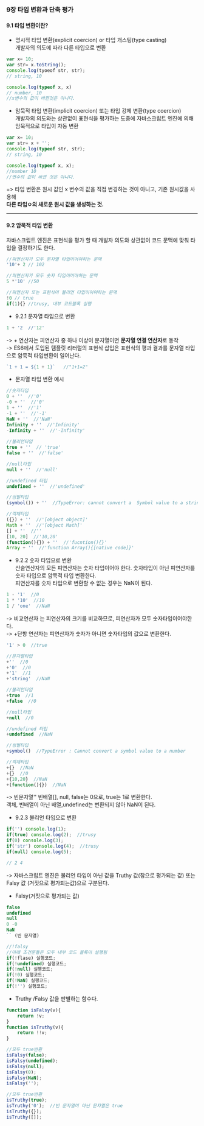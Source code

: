 ### 9장 타입 변환과 단축 평가  

#### 9.1 타입 변환이란?  
* 명시적 타입 변환(explicit coercion) or 타입 개스팅(type casting)  
  개발자의 의도에 따라 다른 타입으로 변환  
```javascript
var x= 10;
var str= x.toString();
console.log(tyoeof str, str);
// string, 10

console.log(typeof x, x)
// number, 10
//x변수의 값이 바뀐것은 아니다. 
```

* 암묵적 타입 변환(implicit coercion) 또는 타입 강제 변환(type coercion)  
  개발자의 의도와는 상관없이 표현식을 평가하는 도중에 자바스크립트 엔진에 의해 암묵적으로 타입이 자동 변환  
```javascript
var x= 10;
var str= x + '';
console.log(typeof str, str);
// string, 10

console.log(typeof x, x);
//number 10
//변수의 값이 바뀐 것은 아니다. 
```

=> 타입 변환은 원시 값인 x 변수의 값을 직접 변경하는 것이 아니고, 기존 원시값을 사용해  
   **다른 타입ㅇ의 새로운 원시 값을 생성하는 것.**  

***

#### 9.2 암묵적 타입 변환  
자바스크립트 엔진은 표현식을 평가 할 때 개발자 의도와 상관없이 코드 문맥에 맞춰 타입을 결정하기도 한다.  
```javascript
//피연산자가 모두 문자열 타입이어야하는 문맥
'10'+ 2 // 102

//피연산자가 모두 숫자 타입이어야하는 문맥
5 *'10' //50

//피연산자 또는 표현식이 불리언 타입이어야하는 문맥
!0 // true
if(1){} //trusy, 내부 코드블록 실행
```

* 9.2.1 문자열 타입으로 변환  
```javascript
1 + '2  //'12'
```
-> + 연산자는 피연산자 중 하나 이상이 문자열이면 **문자열 연결 연산자**로 동작  
-> ES6에서 도입된 템플릿 리터럴의 표현식 삽입은 표현식의 평과 결과를 문자열 타입으로 암묵적 타입변환이 일어난다.  
```javascript
`1 + 1 = ${1 + 1}`   //"1+1=2"
```
* 문자열 타입 변환 예시  
```javascript
//숫자타입
0 + ''  //'0'
-0 + ''  //'0'
1 + ''  //'1'
-1 + ''  //'-1'
NaN + ''  //'NaN'
Infinity + ''  //'Infinity'
-Infinity + ''  //'-Infinity'
 
//불리언타입
true + ''  // 'true'
false + ''  //'false'

//null타입
null + ''  //'null'

//undefined 타입
undefined + ''  //'undefined'

//심벌타입
(symbol()) + ''  //TypeError: cannot convert a  Symbol value to a string

//객체타입
({}) + ''  //'[object object]'
Math + ''  //'[object Math]'
[] + ''  //''
[10, 20]  //'10,20'
(function(){}) + ''  //'fucntion(){}'
Array + ''  //'function Array(){[native code]}'
```

* 9.2.2 숫자 타입으로 변환  
 산술연산자의 모든 피연산자는 숫자 타입이어야 한다. 숫자타입이 아닌 피연산자를 숫자 타입으로 암묵적 타입 변환한다.  
피연산자를 숫자 타입으로 변환할 수 없는 경우는 NaN이 된다.  
```javascript
1 - '1'  //0
1 * '10'  //10
1 / 'one'  //NaN
```

-> 비교연산자 는 피연산자의 크기를 비교하므로, 피연산자가 모두 숫자타입이어야한다.   
-> +단항 연산자는 피연산자가 숫자가 아니면 숫자타입의 값으로 변환한다.   
```javascript
'1' > 0  //true

//문자열타입
+''  //0
+'0'  //0
+'1'  //1
+'string'  //NaN

//불리언타입
+true  //1
+false  //0

//null타입
+null  //0

//undefined 타입
+undefined  //NaN

//심벌타입
+symbol()  //TypeError : Cannot convert a symbol value to a number

//겍체타입
+{}  //NaN
+{}  //0
+{10,20}  //NaN
+(function(){})  //NaN
```

-> 빈문자열'' 빈배열[], null, false는 0으로, true는 1로 변환한다.   
   객체, 빈배열이 아닌 배열,undefined는 변환되지 않아  NaN이 된다.  
  
* 9.2.3 불리언 타입으로 변환  
```javascript
if('') console.log(1);
if(true) console.log(2);  //trusy
if(0) console.log(3);
if('str') console.log(4);  //trusy
if(null) console.log(5);

// 2 4
```
-> 자바스크립트 엔진은 불리언 타입이 아닌 값을 Truthy 값(참으로 평가되는 값) 또는 Falsy 값 (거짓으로 평가되는값)으로 구분된다.  

* Falsy(거짓으로 평가되는 값)
```javascript
false 
undefined
null
0 -0
NaN
`` (빈 문자열)

//!falsy
//아래 조건문들은 모두 내부 코드 블록이 실행됨
if(!flase) 실행코드;
if(!undefined) 실행코드;
if(!null) 실행코드;
if(!0) 실행코드;
if(!NaN) 실행코드;
if(!'') 실행코드;
```

* Truthy /Falsy 값을 판별하는 함수다.  
```javascript
function isFalsy(v){
	return !v;
}
function isTruthy(v){
	return !!v;
}

//모두 true반환
isFalsy(false);
isFalsy(undefined);
isFalsy(null);
isFalsy(0);
isFalsy(NaN);
isFalsy('');

//모두 true반환
isTruthy(true);
isTruthy('0');  //빈 문자열이 아닌 문자열은 true
isTruthy({});
isTruthy([]);
```



